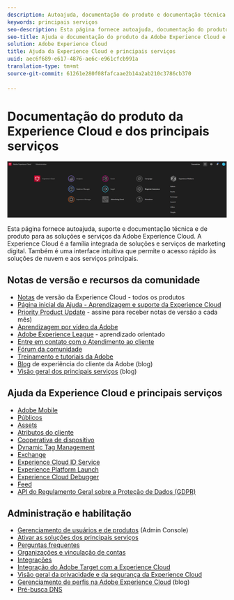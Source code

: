 ```yaml
---
description: Autoajuda, documentação do produto e documentação técnica da Adobe Experience Cloud. A Experience Cloud é a família integrada de soluções e serviços de marketing digital.
keywords: principais serviços
seo-description: Esta página fornece autoajuda, documentação do produto e documentação técnica para a Experience Cloud.
seo-title: Ajuda e documentação do produto da Adobe Experience Cloud e dos principais serviços.
solution: Adobe Experience Cloud
title: Ajuda da Experience Cloud e principais serviços
uuid: aec6f689-e617-4876-ae6c-e961cfcb991a
translation-type: tm+mt
source-git-commit: 61261e280f08fafcaae2b14a2ab210c3786cb370

---
```



# Documentação do produto da Experience Cloud e dos principais serviços

![Experience Cloud](assets/banner.png)

Esta página fornece autoajuda, suporte e documentação técnica e de produto para as soluções e serviços da Adobe Experience Cloud. A Experience Cloud é a família integrada de soluções e serviços de marketing digital. Também é uma interface intuitiva que permite o acesso rápido às soluções de nuvem e aos serviços principais.

## Notas de versão e recursos da comunidade

* [Notas](https://docs.adobe.com/content/help/en/release-notes/experience-cloud/current.html) de versão da Experience Cloud - todos os produtos
* [Página inicial da Ajuda - Aprendizagem e suporte da Experience Cloud](https://helpx.adobe.com/support/experience-cloud.html)
* [Priority Product Update](https://www.adobe.com/subscription/priority-product-update.html) - assine para receber notas de versão a cada mês)
* [Aprendizagem por vídeo da Adobe](https://docs.adobe.com/content/help/en/core-services-learn/tutorials/overview.html)
* [Adobe Experience League](https://landing.adobe.com/experience-league/) - aprendizado orientado
* [Entre em contato com o Atendimento ao cliente](https://helpx.adobe.com/contact/enterprise-support.ec.html)
* [Fórum da comunidade](https://forums.adobe.com/community/experience-cloud)
* [Treinamento e tutoriais da Adobe](https://helpx.adobe.com/learning.html?promoid=KAUDK)
* [Blog](https://theblog.adobe.com/customer-experience/) de experiência do cliente da Adobe (blog)
* [Visão geral dos principais serviços](https://theblog.adobe.com/part-2-capturing-leveraging-consumer-behavior-adobe-marketing-cloud/) (blog)

## Ajuda da Experience Cloud e principais serviços

* [Adobe Mobile](https://docs.adobe.com/content/help/en/mobile-services/using/home.html)
* [Públicos](https://docs.adobe.com/content/help/en/core-services/interface/audiences/audience-library.html)
* [Assets](experience-cloud-assets/experience-cloud-assets.md)
* [Atributos do cliente](https://docs.adobe.com/content/help/en/core-services/interface/customer-attributes/attributes.html)
* [Cooperativa de dispositivo](https://docs.adobe.com/content/help/en/device-co-op/using/home.html)
* [Dynamic Tag Management](https://docs.adobe.com/content/help/en/dtm/using/dtm-home.html)
* [Exchange](https://experiencecloud.adobeexchange.com/)
* [Experience Cloud ID Service](https://docs.adobe.com/content/help/en/id-service/using/home.html)
* [Experience Platform Launch](https://docs.adobelaunch.com/)
* [Experience Cloud Debugger](https://marketing.adobe.com/resources/help/en_US/experience-cloud-debugger/)
* [Feed](feed.md)
* [API do Regulamento Geral sobre a Proteção de Dados (GDPR)](https://www.adobe.io/apis/experiencecloud/gdpr.html)

## Administração e habilitação

* [Gerenciamento de usuários e de produtos](admin-getting-started/admin-getting-started.md) (Admin Console)
* [Ativar as soluções dos principais serviços](core-services/core-services.md)
* [Perguntas frequentes](admin-getting-started/admin-getting-started.md)
* [Organizações e vinculação de contas](admin-getting-started/organizations.md)
* [Integrações](marketing-cloud-integrations.md)
* [Integração do Adobe Target com a Experience Cloud](https://docs.adobe.com/content/help/en/target/using/integrate/a4t/a4t.html)
* [Visão geral da privacidade e da segurança da Experience Cloud](assets/Adobe-Marketing-Cloud-Privacy-and-Security-Overview.pdf)
* [Gerenciamento de perfis na Adobe Experience Cloud](https://theblog.adobe.com/profile-management-adobe-marketing-cloud-comes-together/) (blog)
* [Pré-busca DNS](admin-getting-started/admin-getting-started.md#concept_6BC8C6856E3644F8956D7AD0A96383B7)
